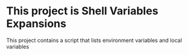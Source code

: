 # This project is Shell Variables Expansions

This  project contains a script that lists environment variables and local variables
